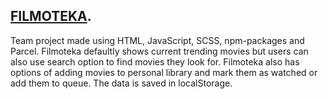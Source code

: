 ## [FILMOTEKA](https://szymonogniewski.github.io/Filmoteka/).

Team project made using HTML, JavaScript, SCSS, npm-packages and Parcel. Filmoteka defaultly shows current trending movies but users can also use search option to find movies they look for. Filmoteka also has options of adding movies to personal library and mark them as watched or add them to queue. The data is saved in localStorage.
